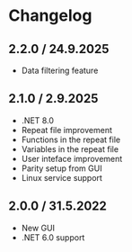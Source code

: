 ﻿Changelog
=========

2.2.0 / 24.9.2025
------------------

- Data filtering feature  

2.1.0 / 2.9.2025
------------------

- .NET 8.0
- Repeat file improvement
- Functions in the repeat file
- Variables in the repeat file
- User inteface improvement
- Parity setup from GUI
- Linux service support

2.0.0 / 31.5.2022
------------------

- New GUI
- .NET 6.0 support
